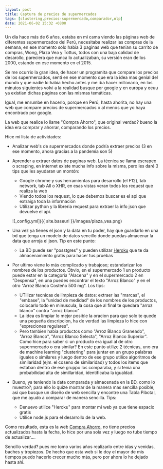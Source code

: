 ```yaml
---
layout: post
title: Captura de precios de supermercados
tags: [clustering,precios-supermercado,comparador,nlp]
date: 2021-06-02 15:32 +0800
---
```


Un dia hace más de 6 años, estaba en mi cama viendo las páginas web de diferentes supermercados del Perú, necesitaba realizar las compras de la semana, en ese momento solo habia 3 paginas web que tenian su carrito de compras, Wong, Plaza Vea y Tottus, todos con una baja calidad de desarollo, pareciera que nunca lo actualizaban, su versión eran de los 2000, estando en ese momento en el 2015.

Se me ocurrio la gran idea, de hacer un programita que compare los precios de los supermercados, sentí en ese momento que era la idea mas genial del mundo y que nadie lo habia hecho antes y me iba hacer millonario, en los minutos siguientes volvi a la realidad busque por google y en europa y eeuu ya existian dichas páginas con las mismas temáticas.

Igual, me enrumbe en hacerlo, porque en Perú, hasta ahorita, no hay una web que compare precios de supermercados o al menos que yo haya encontrado por google.

La web que realice lo llame "Compra Ahorro", que original verdad? bueno la idea era comprar y ahorrar, comparando los precios.

Hice mi lista de actividades:

- Analizar web's de supermercados donde podría extraer precios (3 en ese momento, ahora gracias a la pandemia son 5)

- Aprender a extraer datos de paginas web. La técnica se llama escrapeo o scraping, en internet existe mucha info sobre la misma, pero les daré 3 tips que les ayudaran un montón:
    * Google chrome y sus herramientas para desarrollo (el F12), tab network, tab All o XHR, en esas vistas veran todos los request que realiza la web
    * Viendo todos los request, lo que debemos buscar es el api que extraiga toda la información
    * Utilizar python y la libreria request para extraer la info json que devuelve el api.

    ![_config.yml]({{ site.baseurl }}/images/plaza_vea.png)

- Una vez ya tienes el json y la data en tu poder, hay que guardarlo en una bd que tenga un modelo de datos sencillo donde puedas almacenar  la data que arroja el json. Tip en este punto: 
    * La BD puede ser "posstgres" y pueden utilizar [Heroku](https://www.heroku.com/) que te da almacenamiento gratis para hacer tus pruebas

- Por ultimo viene lo más complicado y trabajoso; estandarizar los nombres de los productos. Obvio, en el supermercado 1 un producto puede estar en la categoria "Alacena" y en el supermercado 2 en "Despensa", en una puedes encontrar el texto "Arroz Blanco" y en el otro "Arroz Blanco Costeño 500 mg". Los tips:
    * UTilizar tecnicas de limpieza de datos: extraer las "marcas", el "embase", la "unidad de medidad" de los nombres de los productos, colocarlo todo en minuscula, la cosa que al final te quedara "arroz blanco" contra "arroz blanco"
    * La idea es limpiar lo mejor posible la oracion para que solo te quede una pequeña descripcion, ha de verdad las limpieza lo hice con "expreciones regulares".
    * Pero tambien habia productos como "Arroz Blanco Graneado", "Arroz Blanco", "Arroz Blanco Selecta", "Arroz Blanco Superior". Como hice para saber si un producto era igual al de otro supermercado o era similar? En este punto utilize 2 técnicas, uno era de machine learning "clustering" para juntar en un grupo palabras iguales o similares y luego dentro de ese grupo utilice algoritmos de similaridad (ejm. el coseno de similaridad) y todos los items que estaban dentro de ese gruppo los comparaba, y si tenia una probabilidad alta de simillaridad, identificaba la igualdad.

- Bueno, ya teniendo la data comparada y almacenada en la BD, como lo muestro?; para ello lo quize mostrar de la manera mas sencilla posible, asi que busque un diseño de web sencilla y encontre una Tabla Pibotal, que me ayudo a comparar de manera sencilla. Tips:
    * Denuevo utilice "Heroku" para montar mi web ya que tiene espacio gratis
    * Utilice node.js para el desarrollo de la web.


Como resultado, esta es la web [Compra Ahorro](https://aqueous-meadow-07874.herokuapp.com/), no tiene precios actualizados hasta la fecha, lo hice por una sola vez y luego no tube tiempo de actualizar....

Sencillo verdad? pues me tomo varios años realizarlo entre idas y venidas, baches y tropiezos. De hecho que esta web si le doy el mayor de mis tiempos puedo hacerlo crecer mucho más, pero por ahora lo he dejado hasta ahi.





